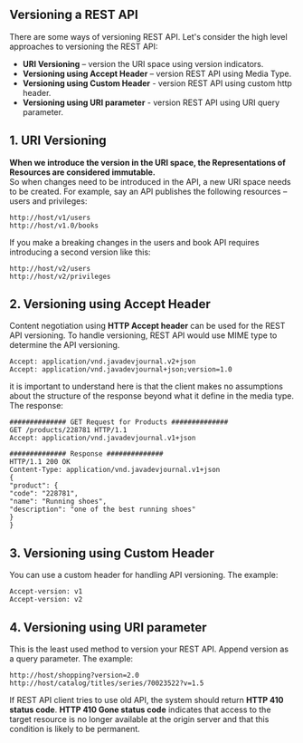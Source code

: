 ## Versioning a REST API

There are some ways of versioning REST API. Let's consider the high level approaches to versioning the REST API:
- **URI Versioning** – version the URI space using version indicators.
- **Versioning using Accept Header** – version REST API using Media Type.
- **Versioning using Custom Header** - version REST API using custom http header.
- **Versioning using URI parameter** - version REST API using URI query parameter.

## 1. URI Versioning

**When we introduce the version in the URI space, the Representations of Resources are considered immutable.**<BR>
So when changes need to be introduced in the API, a new URI space needs to be created.
For example, say an API publishes the following resources – users and privileges:
```
http://host/v1/users
http://host/v1.0/books
```
If you make a breaking changes in the users and book API requires introducing a second version like this:
```
http://host/v2/users
http://host/v2/privileges
```

## 2. Versioning using Accept Header
Content negotiation using **HTTP Accept header** can be used for the REST API versioning. To handle versioning,
REST API would use MIME type to determine the API versioning.
```
Accept: application/vnd.javadevjournal.v2+json
Accept: application/vnd.javadevjournal+json;version=1.0
```
it is important to understand here is that the client makes no assumptions about the structure of the response
beyond what it define in the media type.
The response:
```
############## GET Request for Products ##############
GET /products/228781 HTTP/1.1
Accept: application/vnd.javadevjournal.v1+json

############## Response ##############
HTTP/1.1 200 OK
Content-Type: application/vnd.javadevjournal.v1+json
{
"product": {
"code": "228781",
"name": "Running shoes",
"description": "one of the best running shoes"
}
}
```

## 3. Versioning using Custom Header
You can use a custom header for handling API versioning.
The example:
```
Accept-version: v1
Accept-version: v2
```

## 4. Versioning using URI parameter
This is the least used method to version your REST API. Append version as a query parameter.
The example:
```
http://host/shopping?version=2.0
http://host/catalog/titles/series/70023522?v=1.5
```

If REST API client tries to use old API, the system should return **HTTP 410 status code**.
**HTTP 410 Gone status code** indicates that access to the target resource is no longer available at the origin server and that this condition is likely to be permanent.


